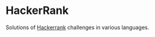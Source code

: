 # HackerRank
Solutions of [Hackerrank](https://www.hackerrank.com) challenges in various languages.
